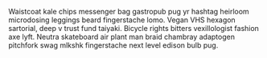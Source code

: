 Waistcoat kale chips messenger bag gastropub pug yr hashtag heirloom microdosing leggings beard fingerstache lomo. Vegan VHS hexagon sartorial, deep v trust fund taiyaki. Bicycle rights bitters vexillologist fashion axe lyft. Neutra skateboard air plant man braid chambray adaptogen pitchfork swag mlkshk fingerstache next level edison bulb pug.